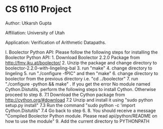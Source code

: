 # CS 6110 Project

Author: Utkarsh Gupta

Affiliation: University of Utah 

Application: Verification of Arithmetic Datapaths.

I. Boolector Python API:
Please follow the following steps for installing the Boolector Python API:
	1. Download Boolector 2.2.0 Package from http://fmv.jku.at/boolector/
	2. Unzip the package and change directory to boolector-2.2.0-with-lingeling-bal
	3. run "make"
	4. change directory to lingeling 
	5. run "./configure -fPIC" and then "make"
	6. change directory to boolector from the previous directory i.e. "cd ../boolector"
	7. run "./configure -python && make" .  If you get the error No module named Cython.Distutils, perform the following steps to install Cython. Otherwise proceed to step 8.
		7.1 Download the Cython package from http://cython.org/#download
		7.2 Unzip and install it using "sudo python setup.py install"
		7.3 Run the command "sudo python -c 'import Cython.Distutils"
		7.4 Go back to step 6.
	8. You should receive a message "Compiled Boolector Python module. Please read api/python/README on how to use the module"
	9. Add the current directory to PYTHONPATH
